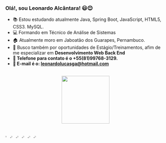 ### Olá!, sou Leonardo Alcântara! 😃😊

-   📚   Estou estudando atualmente Java, Spring Boot, JavaScript, HTML5, CSS3. MySQL.
- 	💻   Formando em Técnico de Análise de Sistemas
-   🏠   Atualmente moro em Jaboatão dos Guarapes, Pernambuco.     
-   💼   Busco também por oportunidades de Estágio/Treinamentos, afim de me especializar em <Strong> Desenvolvimento Web Back End<Strong/>
-   📱    Telefone para contato é o +55(81)99768-3129.
-   📧    E-mail é o: leonardolucasga@hotmail.com
  ##
  <div align="center">
  <a href="  <a href="https://github.com/leonardolucasga">
  <img height="150em" src="https://github-readme-stats.vercel.app/api/top-langs/?username=leonardolucasga&layout=compact&langs_count=7&theme=dark"/>
</div>

## 
<img width="3%" src="https://cdn.jsdelivr.net/gh/devicons/devicon/icons/java/java-original-wordmark.svg">
<img width="3%" src="https://cdn.jsdelivr.net/gh/devicons/devicon/icons/spring/spring-original.svg">
<img width="3%" src="https://cdn.jsdelivr.net/gh/devicons/devicon/icons/javascript/javascript-original.svg"> 
<img width="3%" src="https://cdn.jsdelivr.net/gh/devicons/devicon/icons/html5/html5-original.svg">  
<img width="3%" src="https://cdn.jsdelivr.net/gh/devicons/devicon/icons/css3/css3-original.svg">   
<img width="3%" src="https://cdn.jsdelivr.net/gh/devicons/devicon/icons/mysql/mysql-original.svg">


